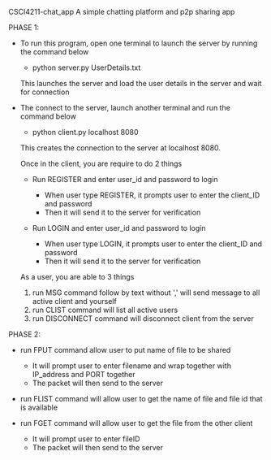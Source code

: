 CSCI4211-chat_app
A simple chatting platform and p2p sharing app

PHASE 1:
- To run this program, open one terminal to launch the server by running
  the command below

  - python server.py UserDetails.txt

  This launches the server and load the user details in the server and
  wait for connection

- The connect to the server, launch another terminal and run the command below

  - python client.py localhost 8080

  This creates the connection to the server at localhost 8080.

  Once in the client, you are require to do 2 things
  - Run REGISTER and enter user_id and password to login

    - When user type REGISTER, it prompts user to enter the client_ID and password
    - Then it will send it to the server for verification

  - Run LOGIN and enter user_id and password to login

    - When user type LOGIN, it prompts user to enter the client_ID and password
    - Then it will send it to the server for verification

  As a user, you are able to 3 things
  1) run MSG command follow by text without ',' will send message to all active client and yourself
  2) run CLIST command will list all active users
  3) run DISCONNECT command will disconnect client from the server


PHASE 2:
- run FPUT command allow user to put name of file to be shared

  - It will prompt user to enter filename and wrap together with IP_address and PORT together
  - The packet will then send to the server

- run FLIST command will allow user to get the name of file and file id that is available

- run FGET command will allow user to get the file from the other client

  - It will prompt user to enter fileID
  - The packet will then send to the server
